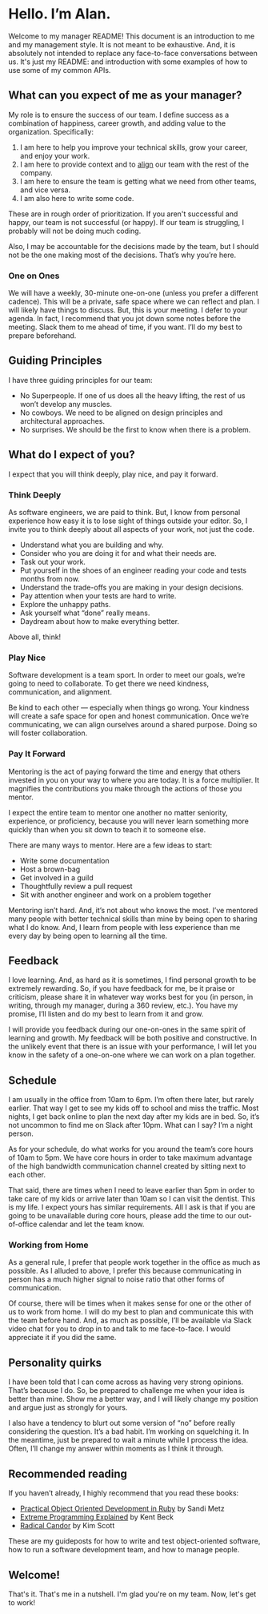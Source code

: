 # Hello. I’m Alan.

Welcome to my manager README! This document is an introduction to me and my management style. It is not meant to be exhaustive. And, it is absolutely not intended to replace any face-to-face conversations between us. It's just my README: and introduction with some examples of how to use some of my common APIs.

## What can you expect of me as your manager?

My role is to ensure the success of our team. I define success as a combination of happiness, career growth, and adding value to the organization. Specifically:

1. I am here to help you improve your technical skills, grow your career, and enjoy your work.
2. I am here to provide context and to [align](https://thinkgrowth.org/what-elon-musk-taught-me-about-growing-a-business-c2c173f5bff3) our team with the rest of the company.
3. I am here to ensure the team is getting what we need from other teams, and vice versa.
4. I am also here to write some code.

These are in rough order of prioritization. If you aren't successful and happy, our team is not successful (or happy). If our team is struggling, I probably will not be doing much coding.

Also, I may be accountable for the decisions made by the team, but I should not be the one making most of the decisions. That’s why you’re here.

### One on Ones

We will have a weekly, 30-minute one-on-one (unless you prefer a different cadence). This will be a private, safe space where we can reflect and plan. I will likely have things to discuss. But, this is your meeting. I defer to your agenda. In fact, I recommend that you jot down some notes before the meeting. Slack them to me ahead of time, if you want. I’ll do my best to prepare beforehand.

## Guiding Principles

I have three guiding principles for our team:

- No Superpeople. If one of us does all the heavy lifting, the rest of us won’t develop any muscles.
- No cowboys. We need to be aligned on design principles and architectural approaches.
- No surprises. We should be the first to know when there is a problem.

## What do I expect of you?

I expect that you will think deeply, play nice, and pay it forward.

### Think Deeply

As software engineers, we are paid to think. But, I know from personal experience how easy it is to lose sight of things outside your editor. So, I invite you to think deeply about all aspects of your work, not just the code.

- Understand what you are building and why.
- Consider who you are doing it for and what their needs are.
- Task out your work.
- Put yourself in the shoes of an engineer reading your code and tests months from now.
- Understand the trade-offs you are making in your design decisions.
- Pay attention when your tests are hard to write.
- Explore the unhappy paths.
- Ask yourself what “done” really means.
- Daydream about how to make everything better.

Above all, think!

### Play Nice

Software development is a team sport. In order to meet our goals, we’re going to need to collaborate. To get there we need kindness, communication, and alignment.

Be kind to each other — especially when things go wrong. Your kindness will create a safe space for open and honest communication. Once we’re communicating, we can align ourselves around a shared purpose. Doing so will foster collaboration.

### Pay It Forward

Mentoring is the act of paying forward the time and energy that others invested in you on your way to where you are today. It is a force multiplier. It magnifies the contributions you make through the actions of those you mentor.

I expect the entire team to mentor one another no matter seniority, experience, or proficiency, because you will never learn something more quickly than when you sit down to teach it to someone else.

There are many ways to mentor. Here are a few ideas to start:

- Write some documentation
- Host a brown-bag
- Get involved in a guild
- Thoughtfully review a pull request
- Sit with another engineer and work on a problem together

Mentoring isn’t hard. And, it’s not about who knows the most. I’ve mentored many people with better technical skills than mine by being open to sharing what I do know. And, I learn from people with less experience than me every day by being open to learning all the time.

## Feedback

I love learning. And, as hard as it is sometimes, I find personal growth to be extremely rewarding. So, if you have feedback for me, be it praise or criticism, please share it in whatever way works best for you (in person, in writing, through my manager, during a 360 review, etc.). You have my promise, I’ll listen and do my best to learn from it and grow.

I will provide you feedback during our one-on-ones in the same spirit of learning and growth. My feedback will be both positive and constructive. In the unlikely event that there is an issue with your performance, I will let you know in the safety of a one-on-one where we can work on a plan together.

## Schedule

I am usually in the office from 10am to 6pm. I’m often there later, but rarely earlier. That way I get to see my kids off to school and miss the traffic. Most nights, I get back online to plan the next day after my kids are in bed. So, it’s not uncommon to find me on Slack after 10pm. What can I say? I’m a night person.

As for your schedule, do what works for you around the team’s core hours of 10am to 5pm. We have core hours in order to take maximum advantage of the high bandwidth communication channel created by sitting next to each other.

That said, there are times when I need to leave earlier than 5pm in order to take care of my kids or arrive later than 10am so I can visit the dentist. This is my life. I expect yours has similar requirements. All I ask is that if you are going to be unavailable during core hours, please add the time to our out-of-office calendar and let the team know.

### Working from Home

As a general rule, I prefer that people work together in the office as much as possible. As I alluded to above, I prefer this because communicating in person has a much higher signal to noise ratio that other forms of communication.

Of course, there will be times when it makes sense for one or the other of us to work from home. I will do my best to plan and communicate this with the team before hand. And, as much as possible, I’ll be available via Slack video chat for you to drop in to and talk to me face-to-face. I would appreciate it if you did the same.

## Personality quirks

I have been told that I can come across as having very strong opinions. That’s because I do. So, be prepared to challenge me when your idea is better than mine. Show me a better way, and I will likely change my position and argue just as strongly for yours.

I also have a tendency to blurt out some version of “no” before really considering the question. It’s a bad habit. I’m working on squelching it. In the meantime, just be prepared to wait a minute while I process the idea. Often, I’ll change my answer within moments as I think it through.

## Recommended reading

If you haven’t already, I highly recommend that you read these books:

- [Practical Object Oriented Development in Ruby](http://www.poodr.com/) by Sandi Metz
- [Extreme Programming Explained](https://www.amazon.com/Extreme-Programming-Explained-Embrace-Change/dp/0321278658) by Kent Beck
- [Radical Candor](https://www.radicalcandor.com/) by Kim Scott

These are my guideposts for how to write and test object-oriented software, how to run a software development team, and how to manage people.

## Welcome!

That's it. That's me in a nutshell. I'm glad you're on my team. Now, let's get to work!
